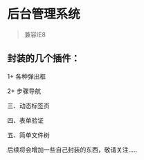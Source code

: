 # 后台管理系统

 > 兼容IE8

## 封装的几个插件：

1+ 各种弹出框

2+ 步骤导航

三、动态标签页

四、表单验证

五、简单文件树


后续将会增加一些自己封装的东西，敬请关注.....
